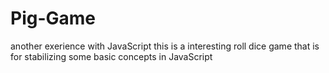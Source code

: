 # Pig-Game
another exerience with JavaScript
this is a interesting roll dice game that is for stabilizing some basic concepts in JavaScript 
